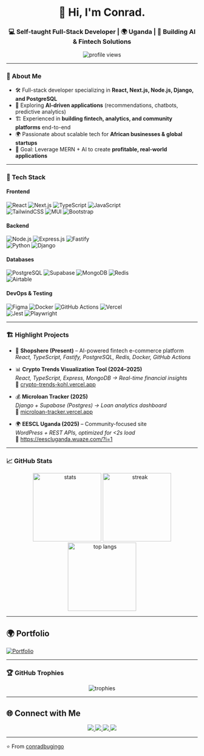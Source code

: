 <!-- Conrad Bugingo | GitHub Profile README -->

<h1 align="center">👋 Hi, I'm Conrad.</h1>
<h3 align="center">💻 Self-taught Full-Stack Developer | 🌍 Uganda | 🚀 Building AI & Fintech Solutions</h3>

<p align="center">
  <img src="https://komarev.com/ghpvc/?username=conradpb&style=for-the-badge&color=blueviolet" alt="profile views"/>
</p>

---

### 🌟 About Me  
- 🛠️ Full-stack developer specializing in **React, Next.js, Node.js, Django, and PostgreSQL**  
- 🤖 Exploring **AI-driven applications** (recommendations, chatbots, predictive analytics)  
- 🏗️ Experienced in **building fintech, analytics, and community platforms** end-to-end  
- 🌍 Passionate about scalable tech for **African businesses & global startups**  
- 🎯 Goal: Leverage MERN + AI to create **profitable, real-world applications**  

---

### 🚀 Tech Stack  

#### Frontend  
![React](https://img.shields.io/badge/React-61DAFB?style=for-the-badge&logo=react&logoColor=black) 
![Next.js](https://img.shields.io/badge/Next.js-000000?style=for-the-badge&logo=nextdotjs) 
![TypeScript](https://img.shields.io/badge/TypeScript-3178C6?style=for-the-badge&logo=typescript&logoColor=white) 
![JavaScript](https://img.shields.io/badge/JavaScript-ES6+-F7DF1E?style=for-the-badge&logo=javascript&logoColor=black)  
![TailwindCSS](https://img.shields.io/badge/TailwindCSS-38B2AC?style=for-the-badge&logo=tailwindcss&logoColor=white) 
![MUI](https://img.shields.io/badge/MUI-007FFF?style=for-the-badge&logo=mui&logoColor=white) 
![Bootstrap](https://img.shields.io/badge/Bootstrap-563D7C?style=for-the-badge&logo=bootstrap&logoColor=white)  

#### Backend  
![Node.js](https://img.shields.io/badge/Node.js-339933?style=for-the-badge&logo=nodedotjs&logoColor=white) 
![Express.js](https://img.shields.io/badge/Express.js-000000?style=for-the-badge&logo=express&logoColor=white) 
![Fastify](https://img.shields.io/badge/Fastify-202020?style=for-the-badge&logo=fastify&logoColor=white)  
![Python](https://img.shields.io/badge/Python-3776AB?style=for-the-badge&logo=python&logoColor=white) 
![Django](https://img.shields.io/badge/Django-092E20?style=for-the-badge&logo=django&logoColor=white)  

#### Databases  
![PostgreSQL](https://img.shields.io/badge/PostgreSQL-4169E1?style=for-the-badge&logo=postgresql&logoColor=white) 
![Supabase](https://img.shields.io/badge/Supabase-3FCF8E?style=for-the-badge&logo=supabase&logoColor=white) 
![MongoDB](https://img.shields.io/badge/MongoDB-47A248?style=for-the-badge&logo=mongodb&logoColor=white) 
![Redis](https://img.shields.io/badge/Redis-DC382D?style=for-the-badge&logo=redis&logoColor=white)  
![Airtable](https://img.shields.io/badge/Airtable-18BFFF?style=for-the-badge&logo=airtable&logoColor=white)

#### DevOps & Testing  
![Figma](https://img.shields.io/badge/Figma-%23F24E1E.svg?style=for-the-badge&logo=figma&logoColor=white)
![Docker](https://img.shields.io/badge/Docker-2496ED?style=for-the-badge&logo=docker&logoColor=white) 
![GitHub Actions](https://img.shields.io/badge/GitHub%20Actions-2088FF?style=for-the-badge&logo=githubactions&logoColor=white) 
![Vercel](https://img.shields.io/badge/Vercel-000000?style=for-the-badge&logo=vercel&logoColor=white)  
![Jest](https://img.shields.io/badge/Jest-C21325?style=for-the-badge&logo=jest&logoColor=white) 
![Playwright](https://img.shields.io/badge/Playwright-2EAD33?style=for-the-badge&logo=playwright&logoColor=white)  

---

### 🏗️ Highlight Projects  

- 🛒 **Shopshere (Present)** – AI-powered fintech e-commerce platform  
   *React, TypeScript, Fastify, PostgreSQL, Redis, Docker, GitHub Actions*  

- 📊 **Crypto Trends Visualization Tool (2024–2025)**  
   *React, TypeScript, Express, MongoDB → Real-time financial insights*  
   🔗 [crypto-trends-kohl.vercel.app](https://crypto-trends-kohl.vercel.app)  

- 💰 **Microloan Tracker (2025)**  
   *Django + Supabase (Postgres) → Loan analytics dashboard*  
   🔗 [microloan-tracker.vercel.app](https://microloan-tracker.vercel.app)  

- 🌍 **EESCL Uganda (2025)** – Community-focused site  
   *WordPress + REST APIs, optimized for <2s load*  
   🔗 https://eescluganda.wuaze.com/?i=1
  
---

### 📈 GitHub Stats  
<p align="center">
  <img src="https://github-readme-stats.vercel.app/api?username=conradpb&show_icons=true&theme=radical" alt="stats" height="180"/>
  <img src="https://streak-stats.demolab.com?user=conradpb&theme=radical" alt="streak" height="180"/>
  <img src="https://github-readme-stats.vercel.app/api/top-langs/?username=conradpb&layout=compact&theme=radical" alt="top langs" height="180"/>
</p>

---

## 🌍 Portfolio  
[![Portfolio](https://img.shields.io/badge/Visit-Portfolio-blue?style=for-the-badge&logo=vercel)](https://portfolio-ten-woad-k56z0i2k6x.vercel.app)

---

### 🏆 GitHub Trophies  
<p align="center">
  <img src="https://github-profile-trophy.vercel.app/?username=conradpb&theme=radical&no-frame=false&no-bg=true&margin-w=15" alt="trophies"/>
</p>

---

## 🌐 Connect with Me  

<p align="center">
  <!-- LinkedIn -->
  <a href="https://www.linkedin.com/in/conrad-mbaziira-0520531a/" target="_blank">
    <img src="https://img.shields.io/badge/LinkedIn-0077B5?style=for-the-badge&logo=linkedin&logoColor=white" />
  </a>

  <!-- Email -->
  <a href="mailto:cpbmbaz57@gmail.com">
    <img src="https://img.shields.io/badge/Email-cpbmbaz57%40gmail.com-D14836?style=for-the-badge&logo=gmail&logoColor=white" />
  </a>

  <!-- Portfolio -->
  <a href="https://portfolio-ten-woad-k56z0i2k6x.vercel.app" target="_blank">
    <img src="https://img.shields.io/badge/Portfolio-000000?style=for-the-badge&logo=vercel&logoColor=white" />
  </a>

  <!-- GitHub Profile -->
  <a href="https://github.com/conradpb" target="_blank">
    <img src="https://img.shields.io/badge/GitHub-181717?style=for-the-badge&logo=github&logoColor=white" />
  </a>
</p>

---

⭐️ From [conradbugingo](https://github.com/conradpb)
